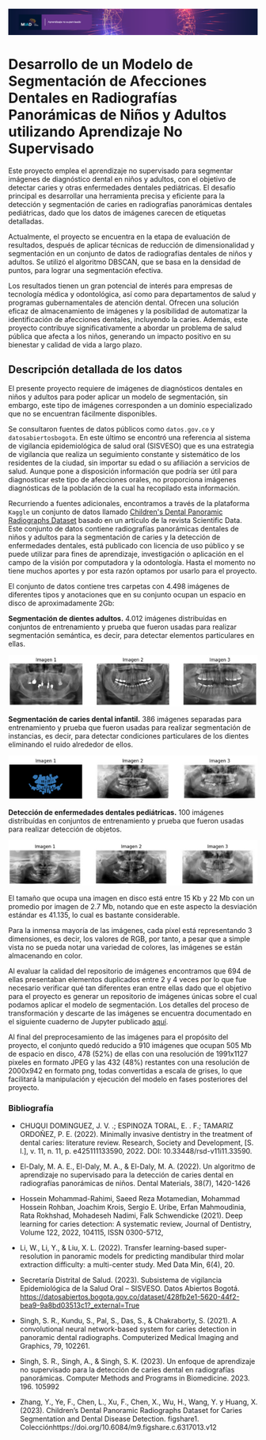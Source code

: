 ![Alt text](figs/ans_banner_1920x200.png)

# Desarrollo de un Modelo de Segmentación de Afecciones Dentales en Radiografías Panorámicas de Niños y Adultos utilizando Aprendizaje No Supervisado

Este proyecto emplea el aprendizaje no supervisado para segmentar imágenes de diagnóstico dental en niños y adultos, con el objetivo de detectar caries y otras enfermedades dentales pediátricas. El desafío principal es desarrollar una herramienta precisa y eficiente para la detección y segmentación de caries en radiografías panorámicas dentales pediátricas, dado que los datos de imágenes carecen de etiquetas detalladas.

Actualmente, el proyecto se encuentra en la etapa de evaluación de resultados, después de aplicar técnicas de reducción de dimensionalidad y segmentación en un conjunto de datos de radiografías dentales de niños y adultos. Se utilizó el algoritmo DBSCAN, que se basa en la densidad de puntos, para lograr una segmentación efectiva.

Los resultados tienen un gran potencial de interés para empresas de tecnología médica y odontológica, así como para departamentos de salud y programas gubernamentales de atención dental. Ofrecen una solución eficaz de almacenamiento de imágenes y la posibilidad de automatizar la identificación de afecciones dentales, incluyendo la caries. Además, este proyecto contribuye significativamente a abordar un problema de salud pública que afecta a los niños, generando un impacto positivo en su bienestar y calidad de vida a largo plazo.


## Descripción detallada de los datos

El presente proyecto requiere de imágenes de diagnósticos dentales en niños y adultos para poder aplicar un modelo de segmentación, sin embargo, este tipo de imágenes corresponden a un dominio especializado que no se encuentran fácilmente disponibles.  

Se consultaron fuentes de datos públicos como `datos.gov.co` y `datosabiertosbogota`.  En este último se encontró una referencia al sistema de vigilancia epidemiológica de salud oral (SISVESO) que es una estrategia de vigilancia que realiza un seguimiento constante y sistemático de los residentes de la ciudad, sin importar su edad o su afiliación a servicios de salud. Aunque pone a disposición información que podría ser útil para diagnosticar este tipo de afecciones orales, no proporciona imágenes diagnósticas de la población de la cual ha recopilado esta información.

Recurriendo a fuentes adicionales, encontramos a través de la plataforma `Kaggle` un conjunto de datos llamado [Children's Dental Panoramic Radiographs Dataset](https://www.kaggle.com/datasets/truthisneverlinear/childrens-dental-panoramic-radiographs-dataset?datasetId=3480288) basado en un artículo de la revista Scientific Data.  Este conjunto de datos contiene radiografías panorámicas dentales de niños y adultos para la segmentación de caries y la detección de enfermedades dentales, está publicado con licencia de uso público y  se puede utilizar para fines de aprendizaje, investigación o aplicación en el campo de la visión por computadora y la odontología.  Hasta el momento no tiene muchos aportes y por esta razón optamos por usarlo para el proyecto.

El conjunto de datos contiene tres carpetas con 4.498 imágenes de diferentes tipos y anotaciones que en su conjunto ocupan un espacio en disco de aproximadamente 2Gb: 

**Segmentación de dientes adultos.** 4.012 imágenes distribuídas en conjuntos de entrenamiento y prueba que fueron usadas para realizar segmentación semántica, es decir, para detectar elementos particulares en ellas.

![Alt text](figs/ProjectSample1.png)

**Segmentación de caries dental infantil.** 386 imágenes separadas para entrenamiento y prueba que fueron usadas para realizar segmentación de instancias, es decir, para detectar condiciones particulares de los dientes eliminando el ruido alrededor de ellos.

![Alt text](figs/ProjectSample2.png)

**Detección de enfermedades dentales pediátricas.** 100 imágenes distribuídas en conjuntos de entrenamiento y prueba que fueron usadas para realizar detección de objetos. 

![Alt text](figs/ProjectSample3.png)

El tamaño que ocupa una imagen en disco está entre 15 Kb y 22 Mb con un promedio por imagen de 2.7 Mb, notando que en este aspecto la desviación estándar es 41.135, lo cual es bastante considerable.

Para la inmensa mayoría de las imágenes, cada píxel está representando 3 dimensiones, es decir, los valores de RGB, por tanto, a pesar que a simple vista no se pueda notar una variedad de colores, las imágenes se están almacenando en color.

Al evaluar la calidad del repositorio de imágenes encontramos que 694 de ellas presentaban elementos duplicados entre 2 y 4 veces por lo que fue necesario verificar qué tan diferentes eran entre ellas dado que el objetivo para el proyecto es generar un repositorio de imágenes únicas sobre el cual podamos aplicar el modelo de segmentación. Los detalles del proceso de transformación y descarte de las imágenes se encuentra documentado en el siguiente cuaderno de Jupyter publicado [aquí](https://github.com/dayroncj/Unsupervised/blob/main/Proyecto/Preprocess.ipynb).

Al final del preprocesamiento de las imágenes para el propósito del proyecto, el conjunto quedó reducido a 910 imágenes que ocupan 505 Mb de espacio en disco, 478 (52%) de ellas con una resolución de 1991x1127 pixeles en formato JPEG y las 432 (48%) restantes con una resolución de 2000x942 en formato png, todas convertidas a escala de grises, lo que facilitará la manipulación y ejecución del modelo en fases posteriores del proyecto.

### Bibliografía

- CHUQUI DOMINGUEZ, J. V. .; ESPINOZA TORAL, E. . F.; TAMARIZ ORDOÑEZ, P. E. (2022). Minimally invasive dentistry in the treatment of dental caries: literature review. Research, Society and Development, [S. l.], v. 11, n. 11, p. e425111133590, 2022. DOI: 10.33448/rsd-v11i11.33590.

- El-Daly, M. A. E., El-Daly, M. A., & El-Daly, M. A. (2022). Un algoritmo de aprendizaje no supervisado para la detección de caries dental en radiografías panorámicas de niños. Dental Materials, 38(7), 1420-1426

- Hossein Mohammad-Rahimi, Saeed Reza Motamedian, Mohammad Hossein Rohban, Joachim Krois, Sergio E. Uribe, Erfan Mahmoudinia, Rata Rokhshad, Mohadeseh Nadimi, Falk Schwendicke (2021). Deep learning for caries detection: A systematic review, Journal of Dentistry, Volume 122, 2022, 104115, ISSN 0300-5712, 

- Li, W., Li, Y., & Liu, X. L. (2022). Transfer learning-based super-resolution in panoramic models for predicting mandibular third molar extraction difficulty: a multi-center study. Med Data Min, 6(4), 20.

- Secretaría Distrital de Salud. (2023). Subsistema de vigilancia Epidemiológica de la Salud Oral – SISVESO. Datos Abiertos Bogotá. https://datosabiertos.bogota.gov.co/dataset/428fb2e1-5620-44f2-bea9-9a8bd03513c1?_external=True

- Singh, S. R., Kundu, S., Pal, S., Das, S., & Chakraborty, S. (2021). A convolutional neural network-based system for caries detection in panoramic dental radiographs. Computerized Medical Imaging and Graphics, 79, 102261.

- Singh, S. R., Singh, A., & Singh, S. K. (2023). Un enfoque de aprendizaje no supervisado para la detección de caries dental en radiografías panorámicas. Computer Methods and Programs in Biomedicine. 2023. 196. 105992

- Zhang, Y., Ye, F., Chen, L., Xu, F., Chen, X., Wu, H., Wang, Y. y Huang, X. (2023). Children’s Dental Panoramic Radiographs Dataset for Caries Segmentation and Dental Disease Detection. figshare1. Colecciónhttps://doi.org/10.6084/m9.figshare.c.6317013.v12
